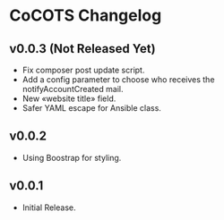 # CoCOTS Changelog

## v0.0.3 (Not Released Yet)

* Fix composer post update script.
* Add a config parameter to choose who receives the notifyAccountCreated mail.
* New «website title» field.
* Safer YAML escape for Ansible class.

## v0.0.2

* Using Boostrap for styling.

## v0.0.1

* Initial Release.

